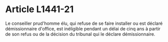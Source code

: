 # Article L1441-21

Le conseiller prud'homme élu, qui refuse de se faire installer ou est déclaré démissionnaire d'office, est inéligible pendant un délai de cinq ans à partir de son refus ou de la décision du tribunal qui le déclare démissionnaire.